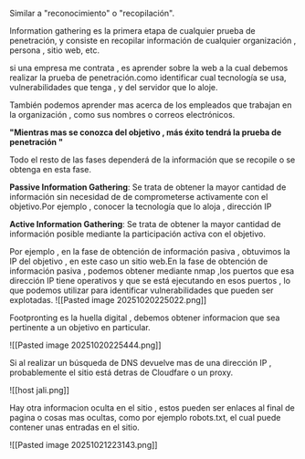 Similar a "reconocimiento" o "recopilación".

Information gathering es la primera etapa de cualquier prueba de penetración, y consiste en recopilar información de cualquier organización , persona , sitio web, etc.

si una empresa me contrata , es aprender sobre la web a la cual debemos realizar la prueba de penetración.como identificar cual tecnología se usa, vulnerabilidades que tenga , y del servidor que lo aloje.

También podemos aprender mas acerca de los empleados que trabajan en la organización , como sus nombres o correos electrónicos.

**"Mientras mas se conozca del objetivo , más éxito tendrá la prueba de penetración "**

Todo el resto de las fases dependerá de la información que se recopile o se obtenga en esta fase.

**Passive Information Gathering**: Se trata de obtener la mayor cantidad de información sin necesidad de de comprometerse activamente con el objetivo.Por ejemplo , conocer la tecnología que lo aloja , dirección IP 

**Active Information Gathering**: Se trata de obtener la mayor cantidad de información posible mediante la participación activa con el objetivo.

Por ejemplo , en la fase de obtención de información pasiva , obtuvimos la IP del objetivo , en este caso un sitio web.En la fase de obtención de información pasiva , podemos obtener mediante nmap ,los puertos que esa dirección IP tiene operativos y que se está ejecutando en esos puertos , lo que podemos utilizar para identificar vulnerabilidades que pueden ser explotadas.
![[Pasted image 20251020225022.png]]

Footpronting es la huella digital , debemos obtener informacion que sea pertinente a un objetivo en particular.

![[Pasted image 20251020225444.png]]

Si al realizar un búsqueda de DNS devuelve mas de una dirección IP , probablemente el sitio está detras de Cloudfare o un proxy.

![[host jali.png]]

Hay otra informacion oculta en el sitio , estos pueden ser enlaces al final de pagina o cosas mas ocultas, como por ejemplo robots.txt, el cual puede contener unas entradas en el sitio.

![[Pasted image 20251021223143.png]]

